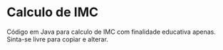 # Calculo de IMC

Código em Java para calculo de IMC com finalidade educativa apenas. Sinta-se livre para copiar e alterar.
